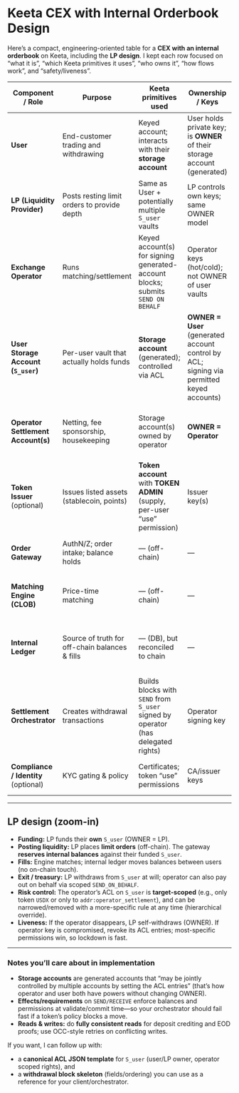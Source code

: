 # Keeta CEX with Internal Orderbook Design

Here’s a compact, engineering-oriented table for a **CEX with an internal orderbook** on Keeta, including the **LP design**. I kept each row focused on “what it is”, “which Keeta primitives it uses”, “who owns it”, “how flows work”, and “safety/liveness”.

| Component / Role                     | Purpose                                        | Keeta primitives used                                                             | Ownership / Keys                                                                           | ACL settings (scope/targets)                                                                              | On-chain interactions                                                             | Off-chain logic                                                               | Failure / Liveness behavior                                                           | Security notes                                                                                   |
| ------------------------------------ | ---------------------------------------------- | --------------------------------------------------------------------------------- | ------------------------------------------------------------------------------------------ | --------------------------------------------------------------------------------------------------------- | --------------------------------------------------------------------------------- | ----------------------------------------------------------------------------- | ------------------------------------------------------------------------------------- | ------------------------------------------------------------------------------------------------ |
| **User**                             | End-customer trading and withdrawing           | Keyed account; interacts with their **storage account**                           | User holds private key; is **OWNER** of their storage account (generated)                  | Optional explicit `SEND_ON_BEHALF` entry from `S_user` → user’s main wallet                               | Deposits to `S_user`; can self-withdraw anytime (OWNER)                           | Places orders; views balances; KYC flow                                       | If exchange backend is down, user still withdraws (OWNER path)                        | OWNER guarantees exit; no pooled funds trapped                                                   |
| **LP (Liquidity Provider)**          | Posts resting limit orders to provide depth    | Same as User + potentially multiple `S_user` vaults                               | LP controls own keys; same OWNER model                                                     | Same as User; may add operator `SEND_ON_BEHALF` scoped to specific **markets/tokens**                     | Funds LP’s `S_user`; withdraws profits                                            | Runs quoting logic; posts/updates limits; internal balances reserved on order | Backend outage still lets LP withdraw directly                                        | Scope operator rights per token to limit blast radius                                            |
| **Exchange Operator**                | Runs matching/settlement                       | Keyed account(s) for signing generated-account blocks; submits `SEND ON BEHALF`   | Operator keys (hot/cold); not OWNER of user vaults                                         | On each `S_user`: grant operator `SEND_ON_BEHALF` **target-scoped** (e.g., token IDs or settlement addr)  | Builds & signs blocks that move funds **from S_user** on withdrawal               | CLOB matching; risk; internal ledger; reconciliation                          | If operator goes offline, users self-withdraw; if key compromised, revoke narrow ACLs | Keep permissions minimal/specific; rotate keys by updating ACL entries (most-specific override)  |
| **User Storage Account (`S_user`)**  | Per-user vault that actually holds funds       | **Storage account** (generated); controlled via ACL                               | **OWNER = User** (generated account control by ACL; signing via permitted keyed accounts)  | Entries: (1) operator `SEND_ON_BEHALF` (scoped); (2) optional user self-withdraw entry                    | Receives deposits; origin of withdrawals                                          | —                                                                             | Survives backend failure; funds never stranded (user can move)                        | Single OWNER design avoids custody lockups                                                       |
| **Operator Settlement Account(s)**   | Netting, fee sponsorship, housekeeping         | Storage account(s) owned by operator                                              | **OWNER = Operator**                                                                       | Tightly restrict inbound/outbound targets; no user rights                                                 | Handles batched payouts, fee mgmt                                                 | Netting & treasury policies                                                   | Outage doesn’t affect user exits (since users withdraw from `S_user`)                 | Segregate hot/cold; small hot floats                                                             |
| **Token Issuer** (optional)          | Issues listed assets (stablecoin, points)      | **Token account** with **TOKEN ADMIN** (supply, per-user “use” permission)        | Issuer key(s)                                                                              | Token-level “who may use” gates (compliance)                                                              | Mint/burn; adjust balances if design requires                                     | Compliance ops; allowlists                                                    | If token restricts usage, `SEND/RECEIVE` enforce permission checks                    | Send/Receive require balance & permission validity (effects/requirements)                        |
| **Order Gateway**                    | AuthN/Z; order intake; balance holds           | — (off-chain)                                                                     | —                                                                                          | —                                                                                                         | —                                                                                 | Validates orders; reserves **internal** balances                              | Gateway outage doesn’t freeze funds                                                   | Orders are off-chain; custody is on-chain in `S_user`                                            |
| **Matching Engine (CLOB)**           | Price-time matching                            | — (off-chain)                                                                     | —                                                                                          | —                                                                                                         | — (trades don’t touch chain)                                                      | Runs books, emits fills; updates internal ledger                              | Engine down ⇒ trading halts; funds still withdrawable                                 | Classic CEX model (no on-chain AMM)                                                              |
| **Internal Ledger**                  | Source of truth for off-chain balances & fills | — (DB), but reconciled to chain                                                   | —                                                                                          | —                                                                                                         | Reads chain to reconcile; uses **fully consistent** reads for checkpoints         | Double-entry, WAL, idempotent ops                                             | Even if skew occurs, reconciliation corrects with consistent reads                    | Treat chain as custody ground-truth                                                              |
| **Settlement Orchestrator**          | Creates withdrawal transactions                | Builds blocks with `SEND` from `S_user` signed by operator (has delegated rights) | Operator signing key                                                                       | Obeys ACL scope (tokens/destinations) when constructing ops                                               | Submits `SEND`; Keeta validates **effects/requirements** (permissions, balances)  | Retry on conflict (Keeta uses optimistic concurrency; client resubmits)       | If it’s down, user can still self-withdraw                                            | Batch multiple `SEND`s per block when paying many users (flexible op list)                       |
| **Compliance / Identity** (optional) | KYC gating & policy                            | Certificates; token “use” permissions                                             | CA/issuer keys                                                                             | Vault creation can require certs; tokens may demand allowlisted certs                                     | Certs bound to keys are validated on chain                                        | KYC checks at order/deposit/withdraw time                                     | If CA offline, existing certs still verifiable                                        | Policy lives in token/ACL checks at send/receive                                                 |

---

## LP design (zoom-in)

* **Funding:** LP funds their **own** `S_user` (OWNER = LP). 
* **Posting liquidity:** LP places **limit orders** (off-chain). The gateway **reserves internal balances** against their funded `S_user`.
* **Fills:** Engine matches; internal ledger moves balances between users (no on-chain touch).
* **Exit / treasury:** LP withdraws from `S_user` at will; operator can also pay out on behalf via scoped `SEND_ON_BEHALF`.
* **Risk control:** The operator’s ACL on `S_user` is **target-scoped** (e.g., only token `USDX` or only to `addr:operator_settlement`), and can be narrowed/removed with a more-specific rule at any time (hierarchical override). 
* **Liveness:** If the operator disappears, LP self-withdraws (OWNER). If operator key is compromised, revoke its ACL entries; most-specific permissions win, so lockdown is fast.  

---

### Notes you’ll care about in implementation

* **Storage accounts** are generated accounts that “may be jointly controlled by multiple accounts by setting the ACL entries” (that’s how operator and user both have powers without changing OWNER). 
* **Effects/requirements** on `SEND/RECEIVE` enforce balances and permissions at validate/commit time—so your orchestrator should fail fast if a token’s policy blocks a move. 
* **Reads & writes:** do **fully consistent reads** for deposit crediting and EOD proofs; use OCC-style retries on conflicting writes.  

If you want, I can follow up with:

* a **canonical ACL JSON template** for `S_user` (user/LP owner, operator scoped rights), and
* a **withdrawal block skeleton** (fields/ordering) you can use as a reference for your client/orchestrator.
